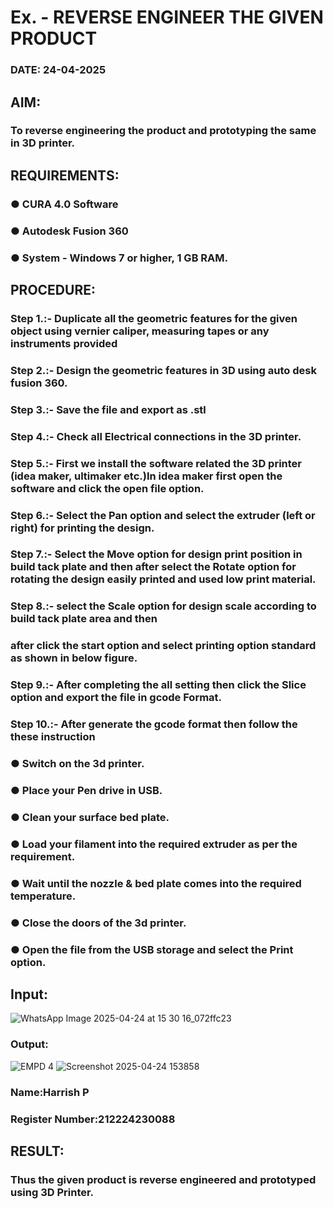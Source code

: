# Ex.   - REVERSE ENGINEER THE GIVEN PRODUCT

### DATE: 24-04-2025

## AIM: 
### To reverse engineering the product and prototyping the same in 3D printer.

## REQUIREMENTS:
### ●	CURA 4.0 Software
### ●	 Autodesk Fusion 360
### ●	 System - Windows 7 or higher, 1 GB RAM.

## PROCEDURE:
### Step 1.:- Duplicate all the geometric features for the given object using vernier caliper, measuring tapes or any instruments provided
### Step 2.:- Design the geometric features in 3D using auto desk fusion 360.
### Step 3.:- Save the file and export as .stl
### Step 4.:- Check all Electrical connections in the 3D printer.
### Step 5.:- First we install the software related the 3D printer (idea maker, ultimaker etc.)In idea maker first open the software and click the open file option.
### Step 6.:- Select the Pan option and select the extruder (left or right) for printing the design.
### Step 7.:- Select the Move option for design print position in build tack plate and then after select the Rotate option for rotating the design easily printed and used low print material.
### Step 8.:- select the Scale option for design scale according to build tack plate area and then
### after click the start option and select printing option standard as shown in below figure.
### Step 9.:- After completing the all setting then click the Slice option and export the file in gcode Format.
### Step 10.:- After generate the gcode format then follow the these instruction 
  ###   ●	Switch on the 3d printer.
  ###   ●	Place your Pen drive in USB.
  ###   ●	Clean your surface bed plate.
  ###   ●	Load your filament into the required extruder as per the requirement.
  ###   ●	Wait until the nozzle & bed plate comes into the required temperature.
  ###   ●	Close the doors of the 3d printer.
  ###   ●	Open the file from the USB storage and select the Print option.

## Input:
![WhatsApp Image 2025-04-24 at 15 30 16_072ffc23](https://github.com/user-attachments/assets/19fc21c9-d0ce-410b-8864-b1d59a2c6457)

### Output:
![EMPD 4](https://github.com/user-attachments/assets/ab6b8efc-b70a-4ee7-ae61-39f7796b5f6b)
![Screenshot 2025-04-24 153858](https://github.com/user-attachments/assets/536f5049-2279-4a24-aabe-674be51eb4b9)


### Name:Harrish P

### Register Number:212224230088

## RESULT:
###   Thus the given product is reverse engineered and prototyped using 3D Printer.
